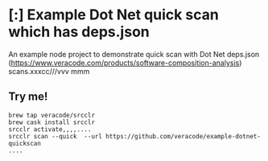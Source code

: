 
# [:] Example Dot Net quick scan which has deps.json

An example node project to demonstrate quick scan with Dot Net deps.json (https://www.veracode.com/products/software-composition-analysis) scans.xxxcc///vvv
mmm
## Try me!

```
brew tap veracode/srcclr
brew cask install srcclr
srcclr activate,,,,....
srcclr scan --quick  --url https://github.com/veracode/example-dotnet-quickscan
....

